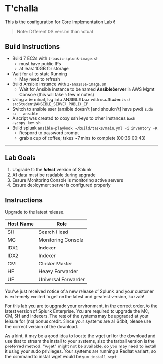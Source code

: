 # T'challa
This is the configuration for Core Implementation Lab 6
> Note: Different OS version than actual

## Build Instructions
- Build 7 EC2s with `1-basic-splunk-image.sh`
    - must have public IPs
    - at least 10GB for storage
- Wait for all to state Running
    - May need to refresh
- Build Ansible instance with `2-ansible-image.sh`
    - Wait for Ansible instance to be named **AnsibleServer** in AWS Mgmt Console (this will take a few minutes)
- Using a terminal, log into ANSIBLE box with sccStudent
    `ssh sccStudent@ANSIBLE_SERVER_PUBLIC_IP`
- Switch to ansible user (ansible doesn't [and shouldn't] have pwd)
    `sudo su - ansible`
- A script was created to copy ssh keys to other instances
    `bash ~/copy_key.sh`
- Build splunk
    `ansible-playbook ~/build/tasks/main.yml -i inventory -K`
    - Respond to password prompt
    - grab a cup of coffee; takes ~7 mins to complete (00:36-00:43)

---
## Lab Goals
1. Upgrade to the **_latest_** version of Splunk
1. All data must be readable during upgrade
1. Ensure Monitoring Console is monitoring active servers
1. Ensure deployment server is configured properly

## Instructions
Upgrade to the latest release.

| Host Name| Role |
|------|------|
| SH | Search Head |
| MC | Monitoring Console |
| IDX1 | Indexer |
| IDX2 | Indexer |
| CM | Cluster Master |
| HF | Heavy Forwarder |
| UF | Universal Forwarder |

You've just received notice of a new release of Splunk, and your customer is extremely excited to get on the latest and greatest version, huzzah!

For this lab you are to upgrade your environment, in the correct order, to the latest version of Splunk Enterprise. You are required to upgrade the MC, CM, SH and indexers. The rest of the systems may be upgraded at your leisure for (no) bonus credit. Since your systems are all 64bit, please use the correct version of the download.

As a hint, it may be a good idea to locate the wget url for the download and use that to stream the install to your systems, also the tarball version is the preferred method. "wget" might not be available, so you may need to install it using your sudo privileges. Your systems are running a Redhat variant, so the command to install wget would be `yum install wget`